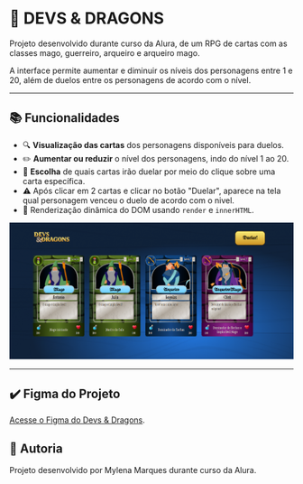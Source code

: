 # 🧩 DEVS & DRAGONS

Projeto desenvolvido durante curso da Alura, de um RPG de cartas com as classes mago, guerreiro, arqueiro e arqueiro mago. 

A interface permite aumentar e diminuir os níveis dos personagens entre 1 e 20, além de duelos entre os personagens de acordo com o nível.

---

## 📚 Funcionalidades

- 🔍 **Visualização das cartas** dos personagens disponíveis para duelos.
- ✏️ **Aumentar ou reduzir** o nível dos personagens, indo do nível 1 ao 20.
- 🔄 **Escolha** de quais cartas irão duelar por meio do clique sobre uma carta específica.
- ⚠️ Após clicar em 2 cartas e clicar no botão "Duelar", aparece na tela qual personagem venceu o duelo de acordo com o nivel.
- 🌱 Renderização dinâmica do DOM usando `render` e `innerHTML`.


![Layout do Devs e Dragons.](https://github.com/MilyRibeiro/devs-e-dragons/blob/main/Captura%20de%20tela%202025-07-13%20210224.png)

---

## ✔️ Figma do Projeto
[Acesse o Figma do Devs & Dragons](https://www.figma.com/community/file/1418663911280735423).

## 📝 Autoria
Projeto desenvolvido por Mylena Marques durante curso da Alura.
